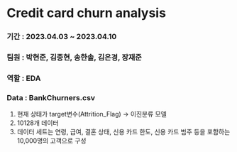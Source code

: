 
# Credit card churn analysis

### 기간 : 2023.04.03 ~ 2023.04.10

### 팀원 : 박현준, 김종현, 송한솔, 김은경, 장재준

### 역할 : EDA

### **Data : BankChurners.csv**

1. 현재 상태가 target변수(Attrition_Flag) → 이진분류 모델
2. 10128개 데이터 
3. 데이터 세트는 연령, 급여, 결혼 상태, 신용 카드 한도, 신용 카드 범주 등을 포함하는 10,000명의 고객으로 구성

